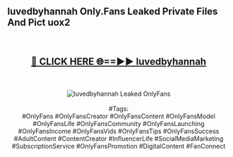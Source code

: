 <h2>luvedbyhannah Only.Fans Leaked Private Files And Pict uox2</h2>
<br>
<div align="center">
<h2><a href="https://mediafiles.top/luvedbyhannah" rel="nofollow">🔴 CLICK HERE 🌐==►► luvedbyhannah</a></h2>
<br>
<br>
<a href="https://mediafiles.top/luvedbyhannah" rel="nofollow" data-target="animated-image.originalLink"><img src="https://i.ibb.co.com/WyWwxjT/player-gif2.gif" alt="luvedbyhannah Leaked OnlyFans" style="max-width: 100%; display: inline-block;" data-target="animated-image.originalImage"></a>
<br><br>
#Tags:
<br>
#OnlyFans #OnlyFansCreator #OnlyFansContent #OnlyFansModel #OnlyFansLife #OnlyFansCommunity #OnlyFansLaunching #OnlyFansIncome #OnlyFansVids #OnlyFansTips #OnlyFansSuccess #AdultContent #ContentCreator #InfluencerLife #SocialMediaMarketing #SubscriptionService #OnlyFansPromotion #DigitalContent #FanConnect
</div>
<br>